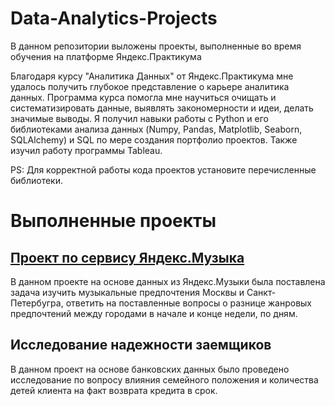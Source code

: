 # Data-Analytics-Projects

В данном репозитории выложены проекты, выполненные во время обучения на платформе Яндекс.Практикума

Благодаря курсу "Аналитика Данных" от Яндекс.Практикума мне удалось получить глубокое представление о карьере аналитика данных. Программа курса помогла мне научиться очищать и систематизировать данные, выявлять закономерности и идеи, делать значимые выводы. Я получил навыки работы с Python и его библиотеками анализа данных (Numpy, Pandas, Matplotlib, Seaborn, SQLAlchemy) и SQL по мере создания портфолио проектов. Также изучил работу программы Tableau.

PS: Для корректной работы кода проектов установите перечисленные библиотеки.

# Выполненные проекты

## [Проект по сервису Яндекс.Музыка](https://github.com/VanDerMusculus/Data-Analytics-Projects/tree/main/Проект_Яндекс.Музыка)

В данном проекте на основе данных из Яндекс.Музыки была поставлена задача изучить музыкальные предпочтения Москвы и Санкт-Петербугра, ответить на поставленные вопросы о разнице жанровых предпочтений между городами в начале и конце недели, по дням.

## Исследование надежности заемщиков

В данном проект на основе банковских данных было проведено исследование по вопросу влияния семейного положения и количества детей клиента на факт возврата кредита в срок.
